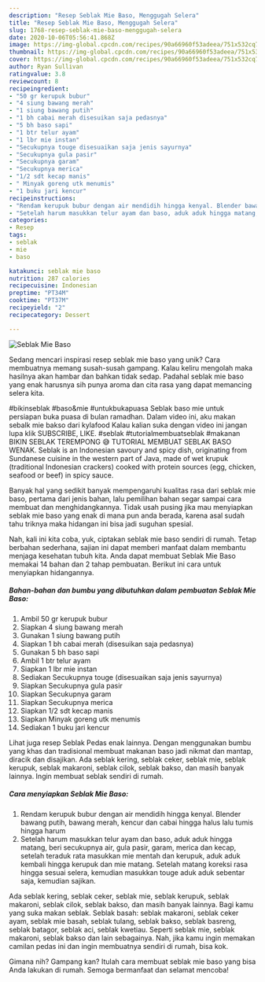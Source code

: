 ```yaml
---
description: "Resep Seblak Mie Baso, Menggugah Selera"
title: "Resep Seblak Mie Baso, Menggugah Selera"
slug: 1768-resep-seblak-mie-baso-menggugah-selera
date: 2020-10-06T05:56:41.868Z
image: https://img-global.cpcdn.com/recipes/90a66960f53adeea/751x532cq70/seblak-mie-baso-foto-resep-utama.jpg
thumbnail: https://img-global.cpcdn.com/recipes/90a66960f53adeea/751x532cq70/seblak-mie-baso-foto-resep-utama.jpg
cover: https://img-global.cpcdn.com/recipes/90a66960f53adeea/751x532cq70/seblak-mie-baso-foto-resep-utama.jpg
author: Ryan Sullivan
ratingvalue: 3.8
reviewcount: 8
recipeingredient:
- "50 gr kerupuk bubur"
- "4 siung bawang merah"
- "1 siung bawang putih"
- "1 bh cabai merah disesuikan saja pedasnya"
- "5 bh baso sapi"
- "1 btr telur ayam"
- "1 lbr mie instan"
- "Secukupnya touge disesuaikan saja jenis sayurnya"
- "Secukupnya gula pasir"
- "Secukupnya garam"
- "Secukupnya merica"
- "1/2 sdt kecap manis"
- " Minyak goreng utk menumis"
- "1 buku jari kencur"
recipeinstructions:
- "Rendam kerupuk bubur dengan air mendidih hingga kenyal. Blender bawang putih, bawang merah, kencur dan cabai hingga halus lalu tumis hingga harum"
- "Setelah harum masukkan telur ayam dan baso, aduk aduk hingga matang, beri secukupnya air, gula pasir, garam, merica dan kecap, setelah teraduk rata masukkan mie mentah dan kerupuk, aduk aduk kembali hingga kerupuk dan mie matang. Setelah matang koreksi rasa hingga sesuai selera, kemudian masukkan touge aduk aduk sebentar saja, kemudian sajikan."
categories:
- Resep
tags:
- seblak
- mie
- baso

katakunci: seblak mie baso 
nutrition: 287 calories
recipecuisine: Indonesian
preptime: "PT34M"
cooktime: "PT37M"
recipeyield: "2"
recipecategory: Dessert

---
```



![Seblak Mie Baso](https://img-global.cpcdn.com/recipes/90a66960f53adeea/751x532cq70/seblak-mie-baso-foto-resep-utama.jpg)

Sedang mencari inspirasi resep seblak mie baso yang unik? Cara membuatnya memang susah-susah gampang. Kalau keliru mengolah maka hasilnya akan hambar dan bahkan tidak sedap. Padahal seblak mie baso yang enak harusnya sih punya aroma dan cita rasa yang dapat memancing selera kita.

#bikinseblak #baso&amp;mie #untukbukapuasa Seblak baso mie untuk persiapan buka puasa di bulan ramadhan. Dalam video ini, aku makan sebalk mie bakso dari kylafood Kalau kalian suka dengan video ini jangan lupa klik SUBSCRIBE, LIKE. #seblak #tutorialmembuatseblak #makanan BIKIN SEBLAK TEREMPONG 😅 TUTORIAL MEMBUAT SEBLAK BASO WENAK. Seblak is an Indonesian savoury and spicy dish, originating from Sundanese cuisine in the western part of Java, made of wet krupuk (traditional Indonesian crackers) cooked with protein sources (egg, chicken, seafood or beef) in spicy sauce.

Banyak hal yang sedikit banyak mempengaruhi kualitas rasa dari seblak mie baso, pertama dari jenis bahan, lalu pemilihan bahan segar sampai cara membuat dan menghidangkannya. Tidak usah pusing jika mau menyiapkan seblak mie baso yang enak di mana pun anda berada, karena asal sudah tahu triknya maka hidangan ini bisa jadi suguhan spesial.


Nah, kali ini kita coba, yuk, ciptakan seblak mie baso sendiri di rumah. Tetap berbahan sederhana, sajian ini dapat memberi manfaat dalam membantu menjaga kesehatan tubuh kita. Anda dapat membuat Seblak Mie Baso memakai 14 bahan dan 2 tahap pembuatan. Berikut ini cara untuk menyiapkan hidangannya.

<!--inarticleads1-->

##### Bahan-bahan dan bumbu yang dibutuhkan dalam pembuatan Seblak Mie Baso:

1. Ambil 50 gr kerupuk bubur
1. Siapkan 4 siung bawang merah
1. Gunakan 1 siung bawang putih
1. Siapkan 1 bh cabai merah (disesuikan saja pedasnya)
1. Gunakan 5 bh baso sapi
1. Ambil 1 btr telur ayam
1. Siapkan 1 lbr mie instan
1. Sediakan Secukupnya touge (disesuaikan saja jenis sayurnya)
1. Siapkan Secukupnya gula pasir
1. Siapkan Secukupnya garam
1. Siapkan Secukupnya merica
1. Siapkan 1/2 sdt kecap manis
1. Siapkan  Minyak goreng utk menumis
1. Sediakan 1 buku jari kencur


Lihat juga resep Seblak Pedas enak lainnya. Dengan menggunakan bumbu yang khas dan tradisional membuat makanan baso jadi nikmat dan mantap, diracik dan disajikan. Ada seblak kering, seblak ceker, seblak mie, seblak kerupuk, seblak makaroni, seblak cilok, seblak bakso, dan masih banyak lainnya. Ingin membuat seblak sendiri di rumah. 

<!--inarticleads2-->

##### Cara menyiapkan Seblak Mie Baso:

1. Rendam kerupuk bubur dengan air mendidih hingga kenyal. Blender bawang putih, bawang merah, kencur dan cabai hingga halus lalu tumis hingga harum
1. Setelah harum masukkan telur ayam dan baso, aduk aduk hingga matang, beri secukupnya air, gula pasir, garam, merica dan kecap, setelah teraduk rata masukkan mie mentah dan kerupuk, aduk aduk kembali hingga kerupuk dan mie matang. Setelah matang koreksi rasa hingga sesuai selera, kemudian masukkan touge aduk aduk sebentar saja, kemudian sajikan.


Ada seblak kering, seblak ceker, seblak mie, seblak kerupuk, seblak makaroni, seblak cilok, seblak bakso, dan masih banyak lainnya. Bagi kamu yang suka makan seblak. Seblak basah: seblak makaroni, seblak ceker ayam, seblak mie basah, seblak tulang, seblak bakso, seblak basreng, seblak batagor, seblak aci, seblak kwetiau. Seperti seblak mie, seblak makaroni, seblak bakso dan lain sebagainya. Nah, jika kamu ingin memakan camilan pedas ini dan ingin membuatnya sendiri di rumah, bisa kok. 

Gimana nih? Gampang kan? Itulah cara membuat seblak mie baso yang bisa Anda lakukan di rumah. Semoga bermanfaat dan selamat mencoba!
